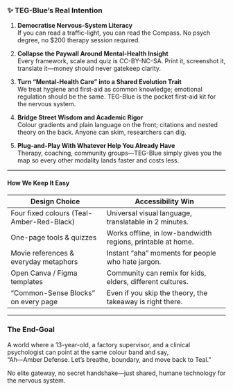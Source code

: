 
### ✨ TEG-Blue’s Real Intention
1. **Democratise Nervous-System Literacy**  
   If you can read a traffic-light, you can read the Compass. No psych degree, no $200 therapy session required.

2. **Collapse the Paywall Around Mental-Health Insight**  
   Every framework, scale and quiz is CC-BY-NC-SA. Print it, screenshot it, translate it—money should never gatekeep clarity.

3. **Turn “Mental-Health Care” into a Shared Evolution Trait**  
   We treat hygiene and first-aid as common knowledge; emotional regulation should be the same. TEG-Blue is the pocket first-aid kit for the nervous system.

4. **Bridge Street Wisdom and Academic Rigor**  
   Colour gradients and plain language on the front; citations and nested theory on the back. Anyone can skim, researchers can dig.

5. **Plug-and-Play With Whatever Help You Already Have**  
   Therapy, coaching, community groups—TEG-Blue simply gives you the map so every other modality lands faster and costs less.

---

#### How We Keep It Easy
| Design Choice | Accessibility Win |
|---------------|-------------------|
| Four fixed colours (Teal-Amber-Red-Black) | Universal visual language, translatable in 2 minutes. |
| One-page tools & quizzes | Works offline, in low-bandwidth regions, printable at home. |
| Movie references & everyday metaphors | Instant “aha” moments for people who hate jargon. |
| Open Canva / Figma templates | Community can remix for kids, elders, different cultures. |
| “Common-Sense Blocks” on every page | Even if you skip the theory, the takeaway is right there. |

---

### The End-Goal
A world where a 13-year-old, a factory supervisor, and a clinical psychologist can point at the same colour band and say,  
“Ah—Amber Defense. Let’s breathe, boundary, and move back to Teal.”

No elite gateway, no secret handshake—just shared, humane technology for the nervous system.